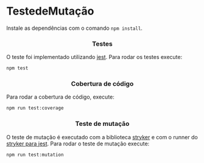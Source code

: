 # TestedeMutação




Instale as dependências com o comando `npm install`.

<h3 align="center">Testes</h3>

O teste foi implementado utilizando [jest](https://www.npmjs.com/package/jest). Para rodar os testes execute:

```sh
npm test
``` 

<h3 align="center">Cobertura de código</h3>

Para rodar a cobertura de código, execute:

```sh
npm run test:coverage
``` 

<h3 align="center">Teste de mutação</h3>

O teste de mutação é executado com a biblioteca [stryker](https://www.npmjs.com/package/@stryker-mutator/core) e com o runner do [stryker para jest](https://www.npmjs.com/package/@stryker-mutator/jest-runner). Para rodar o teste de mutação execute:

```sh
npm run test:mutation
```




